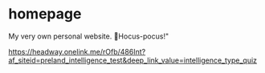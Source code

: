 # homepage
My very own personal website.
🧙Hocus-pocus!"

https://headway.onelink.me/rOfb/486Int?af_siteid=preland_intelligence_test&deep_link_value=intelligence_type_quiz
